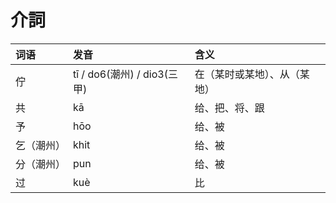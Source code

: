 # 介詞

| 词语 | 发音 | 含义 |
| :--- | :--- | :--- |
| 佇 | tī / do6\(潮州\) / dio3\(三甲\) | 在（某时或某地）、从（某地） |
| 共 | kā | 给、把、将、跟 |
| 予 | hōo | 给、被 |
| 乞（潮州） | khit | 给、被 |
| 分（潮州） | pun | 给、被 |
| 过 | kuè | 比 |


